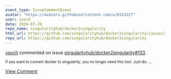 ```yaml
---
event_type: IssueCommentEvent
avatar: "https://avatars.githubusercontent.com/u/814322?"
user: vsoch
date: 2024-07-29
repo_name: singularityhub/docker2singularity
html_url: https://github.com/singularityhub/docker2singularity/issues/133
repo_url: https://github.com/singularityhub/docker2singularity
---
```


<a href='https://github.com/vsoch' target='_blank'>vsoch</a> commented on issue <a href='https://github.com/singularityhub/docker2singularity/issues/133' target='_blank'>singularityhub/docker2singularity#133</a>.

<small>If you want to convert docker to singularity, you no longer need this tool. Just do:...</small>

<a href='https://github.com/singularityhub/docker2singularity/issues/133' target='_blank'>View Comment</a>